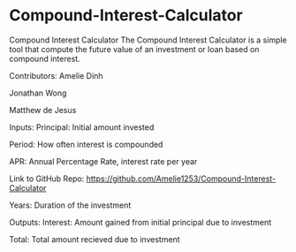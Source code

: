 # Compound-Interest-Calculator

Compound Interest Calculator
The Compound Interest Calculator is a simple tool that compute the future value of an investment or loan based on compound interest.

Contributors:
Amelie Dinh

Jonathan Wong

Matthew de Jesus

Inputs:
Principal: Initial amount invested

Period: How often interest is compounded

APR: Annual Percentage Rate, interest rate per year

Link to GitHub Repo: https://github.com/Amelie1253/Compound-Interest-Calculator

Years: Duration of the investment

Outputs:
Interest: Amount gained from initial principal due to investment

Total: Total amount recieved due to investment
